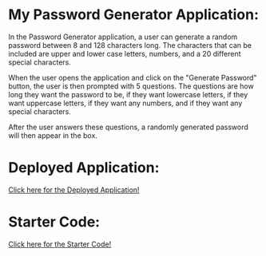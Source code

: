 # My Password Generator Application:
In the Password Generator application, a user can generate a random password between 8 and 128 characters long.
The characters that can be included are upper and lower case letters, numbers, and a 20 different special characters.

When the user opens the application and click on the "Generate Password" button, the user is then prompted with 5 questions.
The questions are how long they want the password to be, if they want lowercase letters, if they want uppercase letters, if they want any numbers, and if they want any special characters. 

After the user answers these questions, a randomly generated password will then appear in the box.

# Deployed Application: 
[Click here for the Deployed Application!](https://krosengr4.github.io/Password-Generator/)

# Starter Code:
[Click here for the Starter Code!](https://github.com/coding-boot-camp/friendly-parakeet)
